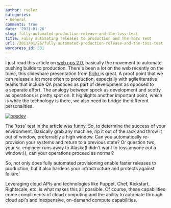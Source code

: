 ```yaml
---
author: rvelez
categories:
- General
comments: true
date: '2011-01-26'
slug: fully-automated-production-release-and-the-toss-test
title: Fully automating releases to production and The Toss Test
url: /2011/01/26/fully-automated-production-release-and-the-toss-test
wordpress_id: 531
---
```



I just read this article on [web ops 2.0](http://dev2ops.org/storage/downloads/FullyAutomatedProvisioning_Whitepaper.pdf), basically the movement to automate pushing builds to production. There's been a lot on the web recently on the topic, this slideshare presentation from [flickr ](http://www.slideshare.net/jallspaw/10-deploys-per-day-dev-and-ops-cooperation-at-flickr)is great. A proof point that we can release a lot more often to production, especially with agile/iterative teams that include QA practices as part of development as opposed to a separate effort. The analogy between spock as development and scotty as operations is pretty spot on. It highlights another important point, which is while the technology is there, we also need to bridge the different personalities.

[![opsdev](http://farm6.static.flickr.com/5213/5391205582_ea3541c823.jpg)](http://www.flickr.com/photos/rayvelez/5391205582/)

The 'toss' test in the article was funny. So, to determine the success of your environment. Basically grab any machine, rip it out of the rack and throw it out of window, preferrably a high window. Can you automatically re-provision your systems and return to a previous state? Or question two, your sr. engineer runs away to Alaska(I didn't want to toss anyone out a window:)), can your operations proceed as normal?

So, not only does fully automated provisioning enable faster releases to production, but it also hardens your infrastructure and protects against failure.

Leveraging cloud APIs and technologies like Puppet, Chef, Kickstart, Rightscale, etc. is what makes this all possible. Of course, these capabilities come compliments of cloud computing and the ability to automate through cloud api's and inexpensive, on-demand compute capabilities.
